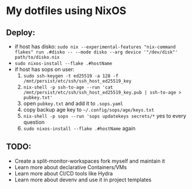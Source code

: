 # My dotfiles using NixOS
## Deploy:
  - if host has disko: 
    `sudo nix --experimental-features "nix-command flakes" run .#disko -- --mode disko --arg device '"/dev/disk"' path/to/disko.nix`
  - `sudo nixos-install --flake .#hostName`
  - if host has sops on user:
    1. `sudo ssh-keygen -t ed25519 -a 128 -f /mnt/persist/etc/ssh/ssh_host_ed25519_key`
    2. `nix-shell -p ssh-to-age --run 'cat /mnt/persist/etc/ssh/ssh_host_ed25519_key.pub | ssh-to-age > pubkey.txt'`
    3. open `pubkey.txt` and add it to `.sops.yaml`
    4. copy backup age key to `~/.config/sops/age/keys.txt`
    5. `nix-shell -p sops --run 'sops updatekeys secrets/*` yes to every question
    6. `sudo nixos-install --flake .#hostName` again

## TODO:
  - Create a split-monitor-workspaces fork myself and maintain it
  - Learn more about declarative Containers/VMs
  - Learn more about CI/CD tools like Hydra
  - Learn more about devenv and use it in project templates
